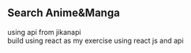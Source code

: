 ## Search Anime&Manga

using api from jikanapi  
build using react as my exercise using react js and api

